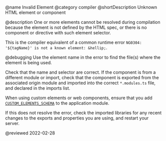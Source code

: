 @name Invalid Element
@category compiler
@shortDescription Unknown HTML element or component

@description
One or more elements cannot be resolved during compilation because the element is not defined by the HTML spec, or there is no component or directive with such element selector.

<div class="alert is-helpful">

This is the compiler equivalent of a common runtime error `NG0304: '${tagName}' is not a known element: &hellip;`.

</div>

@debugging
Use the element name in the error to find the file(s) where the element is being used.

Check that the name and selector are correct.
If the component is from a different module or import, check that the component is exported from the associated origin module and imported into the correct `*.modules.ts` file, and declared in the imports list.

When using custom elements or web components, ensure that you add [`CUSTOM_ELEMENTS_SCHEMA`](api/core/CUSTOM_ELEMENTS_SCHEMA) to the application module.

If this does not resolve the error, check the imported libraries for any recent changes to the exports and properties you are using, and restart your server.

<!-- links -->

<!-- external links -->

<!-- end links -->

@reviewed 2022-02-28
